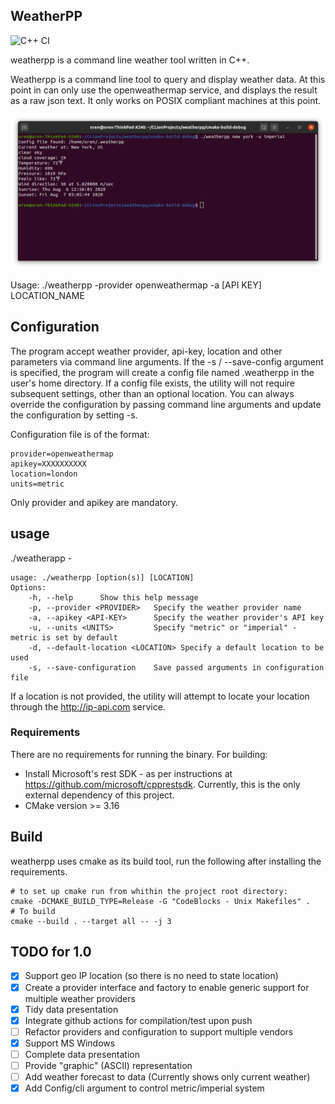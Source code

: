 
## WeatherPP
![C++ CI](https://github.com/o4oren/weatherpp/workflows/C++%20CI/badge.svg)

weatherpp is a command line weather tool written in C++.

Weatherpp is a command line tool to query and display weather data.
At this point in can only use the openweathermap service, and displays the result as a raw json text.
It only works on POSIX compliant machines at this point.

![weatherpp example](https://github.com/o4oren/weatherpp/blob/master/images/screenshot1.png?raw=true)

Usage: ./weatherpp -provider openweathermap -a [API KEY] LOCATION_NAME

## Configuration
The program accept weather provider, api-key, location and other parameters via command line arguments.
If the -s / --save-config argument is specified, the program will create a config file named .weatherpp in the user's 
home directory.
If a config file exists, the utility will not require subsequent settings, other than an optional location.
You can always override the configuration by passing command line arguments and update the configuration by setting -s. 

Configuration file is of the format:
```
provider=openweathermap
apikey=XXXXXXXXXX
location=london
units=metric
```
Only provider and apikey are mandatory.

## usage
./weatherapp -
```
usage: ./weatherpp [option(s)] [LOCATION]
Options:
	-h, --help		Show this help message
	-p, --provider <PROVIDER>	Specify the weather provider name
	-a, --apikey <API-KEY>		Specify the weather provider's API key
	-u, --units <UNITS>		    Specify "metric" or "imperial" - metric is set by default
    -d, --default-location <LOCATION> Specify a default location to be used
	-s, --save-configuration 	Save passed arguments in configuration file

```
If a location is not provided, the utility will attempt to locate your location through the http://ip-api.com service.

### Requirements
There are no requirements for running the binary.
For building:
* Install Microsoft's rest SDK - as per instructions at https://github.com/microsoft/cpprestsdk.
Currently, this is the only external dependency of this project.
* CMake version >= 3.16

## Build
weatherpp uses cmake as its build tool, run the following after installing the requirements.
```
# to set up cmake run from whithin the project root directory:
cmake -DCMAKE_BUILD_TYPE=Release -G "CodeBlocks - Unix Makefiles" .
# To build
cmake --build . --target all -- -j 3
```

## TODO for 1.0
- [x] Support geo IP location (so there is no need to state location)
- [x] Create a provider interface and factory to enable generic support for multiple weather providers
- [x] Tidy data presentation
- [x] Integrate github actions for compilation/test upon push
- [ ] Refactor providers and configuration to support multiple vendors
- [x] Support MS Windows
- [ ] Complete data presentation
- [ ] Provide "graphic" (ASCII) representation
- [ ] Add weather forecast to data (Currently shows only current weather)
- [x] Add Config/cli argument to control metric/imperial system
